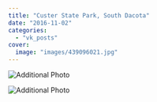 ```yaml
---
title: "Custer State Park, South Dacota"
date: "2016-11-02"
categories: 
  - "vk_posts"
cover:
  image: "images/439096021.jpg"
---
```


![Additional Photo](https://vodpop.ru/wp-content/uploads/2023/07/439096022.jpg)

![Additional Photo](https://vodpop.ru/wp-content/uploads/2023/07/439096023.jpg)
